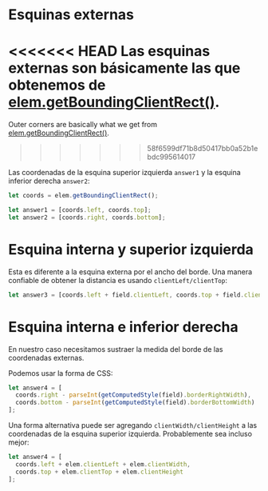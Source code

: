 # Esquinas externas

<<<<<<< HEAD
Las esquinas externas son básicamente las que obtenemos de [elem.getBoundingClientRect()](https://developer.mozilla.org/es/docs/Web/API/Element/element.getBoundingClientRect).
=======
Outer corners are basically what we get from [elem.getBoundingClientRect()](https://developer.mozilla.org/en-US/docs/DOM/element.getBoundingClientRect).
>>>>>>> 58f6599df71b8d50417bb0a52b1ebdc995614017

Las coordenadas de la esquina superior izquierda `answer1` y la esquina inferior derecha `answer2`:

```js
let coords = elem.getBoundingClientRect();

let answer1 = [coords.left, coords.top];
let answer2 = [coords.right, coords.bottom];
```

# Esquina interna y superior izquierda

Esta es diferente a la esquina externa por el ancho del borde. Una manera confiable de obtener la distancia es usando `clientLeft/clientTop`:

```js
let answer3 = [coords.left + field.clientLeft, coords.top + field.clientTop];
```

# Esquina interna e inferior derecha

En nuestro caso necesitamos sustraer la medida del borde de las coordenadas externas.

Podemos usar la forma de CSS:

```js
let answer4 = [
  coords.right - parseInt(getComputedStyle(field).borderRightWidth),
  coords.bottom - parseInt(getComputedStyle(field).borderBottomWidth)
];
```

Una forma alternativa puede ser agregando `clientWidth/clientHeight` a las coordenadas de la esquina superior izquierda. Probablemente sea incluso mejor:

```js
let answer4 = [
  coords.left + elem.clientLeft + elem.clientWidth,
  coords.top + elem.clientTop + elem.clientHeight
];
```
